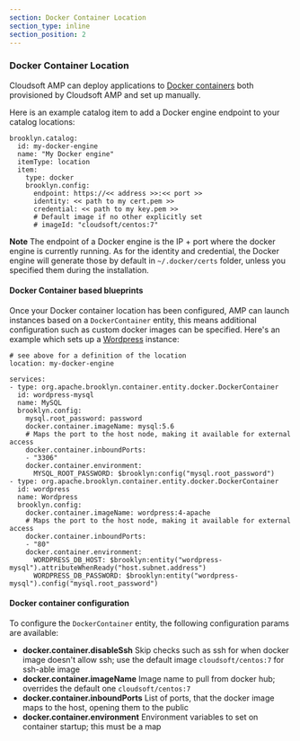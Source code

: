 ```yaml
---
section: Docker Container Location
section_type: inline
section_position: 2
---
```


### Docker Container Location

Cloudsoft AMP can deploy applications to [Docker containers](https://www.docker.com/products/docker-engine) both provisioned by Cloudsoft AMP and set up manually.

Here is an example catalog item to add a Docker engine endpoint to your catalog locations:

    brooklyn.catalog:
      id: my-docker-engine
      name: "My Docker engine"
      itemType: location
      item:
        type: docker
        brooklyn.config:
          endpoint: https://<< address >>:<< port >>
          identity: << path to my cert.pem >>
          credential: << path to my key.pem >>
          # Default image if no other explicitly set
          # imageId: "cloudsoft/centos:7"

**Note** The endpoint of a Docker engine is the IP + port where the docker engine is currently running. As for the identity and credential, the Docker engine will generate those by default in `~/.docker/certs` folder, unless you specified them during the installation.

#### Docker Container based blueprints

Once your Docker container location has been configured, AMP can launch instances based on a `DockerContainer` entity, this means additional configuration such as custom docker images can be specified. Here's an example which sets up a [Wordpress](https://wordpress.org/) instance:

    # see above for a definition of the location
    location: my-docker-engine

    services:
    - type: org.apache.brooklyn.container.entity.docker.DockerContainer
      id: wordpress-mysql
      name: MySQL
      brooklyn.config:
        mysql.root_password: password
        docker.container.imageName: mysql:5.6
        # Maps the port to the host node, making it available for external access
        docker.container.inboundPorts:
        - "3306"
        docker.container.environment: 
          MYSQL_ROOT_PASSWORD: $brooklyn:config("mysql.root_password")
    - type: org.apache.brooklyn.container.entity.docker.DockerContainer
      id: wordpress
      name: Wordpress
      brooklyn.config:
        docker.container.imageName: wordpress:4-apache
        # Maps the port to the host node, making it available for external access
        docker.container.inboundPorts:
        - "80"
        docker.container.environment: 
          WORDPRESS_DB_HOST: $brooklyn:entity("wordpress-mysql").attributeWhenReady("host.subnet.address")
          WORDPRESS_DB_PASSWORD: $brooklyn:entity("wordpress-mysql").config("mysql.root_password")

#### Docker container configuration

To configure the `DockerContainer` entity, the following configuration params are available:

- **docker.container.disableSsh** Skip checks such as ssh for when docker image doesn't allow ssh; use the default image `cloudsoft/centos:7` for ssh-able image
- **docker.container.imageName** Image name to pull from docker hub; overrides the default one `cloudsoft/centos:7`
- **docker.container.inboundPorts** List of ports, that the docker image maps to the host, opening them to the public
- **docker.container.environment** Environment variables to set on container startup; this must be a map
